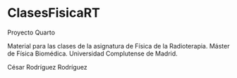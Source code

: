 # ClasesFisicaRT

Proyecto Quarto

Material para las clases de la asignatura de Física de la Radioterapia.
Máster de Física Biomédica. Universidad Complutense de Madrid.

César Rodríguez Rodríguez
